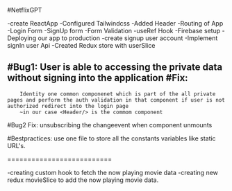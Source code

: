 
#NetflixGPT

-create ReactApp
-Configured Tailwindcss
-Added Header
-Routing of App
-Login Form
-SignUp form
-Form Validation
-useRef Hook
-Firebase setup
-Deploying our app to production
-create signup user account
-Implement signIn user Api
-Created Redux store with userSlice

#Bug1:
    User is able to accessing the private data without signing into the application
 #Fix:
 ----
        Identity one common componenet which is part of the all private pages and perform the auth validation in that component if user is not authorized redirect into the login page
        ~in our case <Header/> is the commom component

#Bug2 Fix: unsubscribing the changeevent when component unmounts

#Bestpractices: use one file to store all the constants variables like static URL's.


==========================

-creating custom hook to fetch the now playing movie data
-creating new redux movieSlice to add the now playing movie data.



